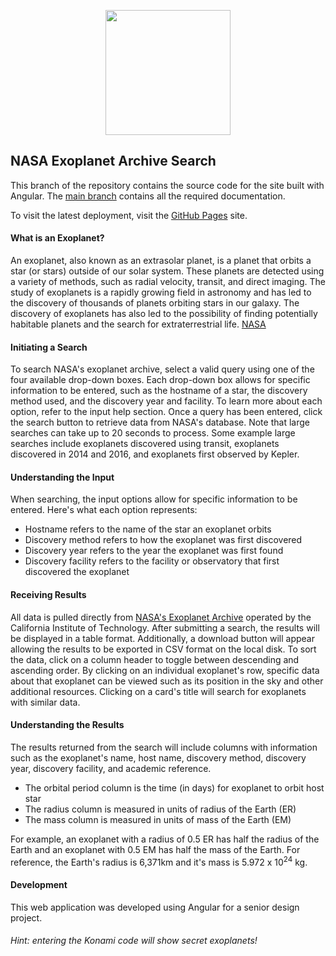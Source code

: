 <p align="center">
	<img src="https://github.com/jarvisar/senior-design/blob/master/src/favicon.ico" width="200px"/>
</p>

## NASA Exoplanet Archive Search

This branch of the repository contains the source code for the site built with Angular. 
The [main branch](https://github.com/jarvisar/senior-design) contains all the required documentation.

To visit the latest deployment, visit the [GitHub Pages](http://jarvisar.github.io/senior-design) site.

#### What is an Exoplanet?

An exoplanet, also known as an extrasolar planet, is a planet that orbits a star (or stars) outside of our solar system. 
      These planets are detected using a variety of methods, such as radial velocity, transit, and direct imaging. 
      The study of exoplanets is a rapidly growing field in astronomy and has led to the discovery of thousands of planets 
      orbiting stars in our galaxy. The discovery of exoplanets has also led to the possibility of finding potentially 
      habitable planets and the search for extraterrestrial life. [NASA](https://exoplanets.nasa.gov/what-is-an-exoplanet/overview/)
      
 #### Initiating a Search
 
 To search NASA's exoplanet archive, select a valid query using one of the four available drop-down boxes. 
      Each drop-down box allows for specific information to be entered, such as the hostname of a star, the discovery 
      method used, and the discovery year and facility. To learn more about each option, refer to the input help section. 
      Once a query has been entered, click the search button to retrieve data from NASA's database. Note that large searches
      can take up to 20 seconds to process. Some example large searches include exoplanets discovered using transit, exoplanets 
      discovered in 2014 and 2016, and exoplanets first observed by Kepler.
      
 #### Understanding the Input
 
 When searching, the input options allow for specific information to be entered. Here's what each option represents:
 
 * Hostname refers to the name of the star an exoplanet orbits
 * Discovery method refers to how the exoplanet was first discovered
 * Discovery year refers to the year the exoplanet was first found
 * Discovery facility refers to the facility or observatory that first discovered the exoplanet

#### Receiving Results

All data is pulled directly from [NASA's Exoplanet Archive](https://exoplanetarchive.ipac.caltech.edu/cgi-bin/TblView/nph-tblView?app=ExoTbls&config=PSCompPars) operated by the California Institute of Technology. After submitting a search, the results will be displayed in a table format. Additionally, a download button will appear allowing the results to be exported in CSV format on the local disk. 
        To sort the data, click on a column header to toggle between descending and ascending order. 
        By clicking on an individual exoplanet's row, specific data about that exoplanet can be viewed such as its position 
        in the sky and other additional resources. Clicking on a card's title will search for exoplanets with similar data.
        
#### Understanding the Results

The results returned from the search will include columns with information such as the exoplanet's name, host name, discovery method, discovery year, discovery facility, and academic reference.

* The orbital period column is the time (in days) for exoplanet to orbit host star
* The radius column is measured in units of radius of the Earth (ER)
* The mass column is measured in units of mass of the Earth (EM)

For example, an exoplanet with a radius of 0.5 ER has half the radius of the Earth and an exoplanet with 0.5 EM has half the mass of the Earth. For reference, the Earth's radius is 6,371km and 
      it's mass is 5.972 x 10<sup>24</sup> kg.
      
#### Development

This web application was developed using Angular for a senior design project. 
###### Hint: entering the Konami code will show secret exoplanets!
